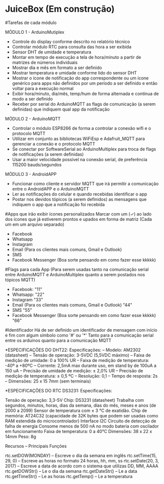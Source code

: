 # JuiceBox (Em construção)

#Tarefas de cada módulo 

MÓDULO 1 - ArduinoMutiplex
* Controle do display conforme descrito no relatório técnico
* Controlar módulo RTC para consulta das hora a ser exibida
* Sensor DHT de umidade e temperatura
* Montar em tempo de execução a tela de hora/minuto a partir de matrizes de números individuais
* Mostrar dia e mês em formato a ser definido
* Mostrar temperatura e umidade conforme lido do sensor DHT
* Mostrar o ícone de notificação do app correspondente ou um ícone genérico para apps não definidos
  por um período a ser definido e então voltar para a execução normal
* Exibir hora/minuto, dia/mês, temp/hum de forma alternada e contínua de modo a ser definido
* Receber por serial do ArduinoMQTT as flags de comunicação (a serem definidas) que indiquem qual app da notificação

MÓDULO 2 - ArduinoMQTT
* Controlar o módulo ESP8266 de forma a controlar a conexão wifi e o protocolo MQTT
* Utilizar em conjunto as bibliotecas WiFiEsp e Adafruit_MQTT para gerenciar a conexão e o protocolo MQTT
* Se conectar por SoftwareSerial ao ArduinoMultiplex para troca de flags de notificações (a serem definidas)
* Usar a maior velocidade possível na conexão serial, de preferência 115200 bauds/segundos 

MÓDULO 3 - AndroidAPP
* Funcionar como cliente e servidor MQTT que irá permitir a comunicação entre o AndroidAPP e o ArduinoMQTT
* Ler as notificações do celular e quando recebidas identificar o app
* Postar nos devidos tópicos (a serem definidos) as mensagens que indiquem o app que a notificação foi recebida


#Apps que irão exibir ícones personalizados
Marcar com um (✓) ao lado dos ícones que já estiverem prontos e upados em forma de matriz
(Cada um em um arquivo separado)
* Facebook
* Whatsapp
* Instagram
* Email (Para os clientes mais comuns, Gmail e Outlook)
* SMS
* Facebook Messenger (Boa sorte pensando em como fazer esse kkkkk)

#Flags para cada App
(Para serem usadas tanto na comunicação serial entre ArduinoMQTT e ArduinoMultiplex
    quanto a serem postados nos tópicos MQTT)
    
* Facebook: "11"
* Whatsapp: "22"
* Instagram "33"
* Email (Para os clientes mais comuns, Gmail e Outlook) "44"
* SMS "55"
* Facebook Messenger (Boa sorte pensando em como fazer esse kkkkk) "66"

#Identificador
Há de ser definido um identificador de mensagem com início e fim com algum símbolo como '#' ou '*'
Tanto para a comunicação serial entre os arduinos quanto para a comunicação MQTT

*ESPECIFICAÇÕES DO DHT22:
Especificações:
– Modelo: AM2302 (datasheet)
– Tensão de operação: 3-5VDC (5,5VDC máximo)
– Faixa de medição de umidade: 0 a 100% UR
– Faixa de medição de temperatura: -40º a +80ºC
– Corrente: 2,5mA max durante uso, em stand by de 100uA a 150 uA
– Precisão de umidade de medição: ± 2,0% UR
– Precisão de medição de temperatura: ± 0,5 ºC
– Resolução: 0,1
– Tempo de resposta: 2s
– Dimensões: 25 x 15 7mm (sem terminais)


*ESPECIFICAÇÕES DO RTC DS3231:
Especificações:

Tensão de operação: 3,3-5V
Chip: DS3231 (datasheet)
Trabalha com segundos, minutos, horas, dias da semana, dias do mês, meses e anos (de 2000 a 2099)
Sensor de temperatura com ± 3 °C de exatidão.
Chip de memória: AT24C32 (capacidade de 32K bytes que podem ser usadas como RAM estendida do microcontrolador)
Interface I2C
Circuito de detecção de falha de energia
Consome menos de 500 nA no modo bateria com oscilador em funcionamento
Faixa de temperatura: 0 a 40°C
Dimensões: 38 x 22 x 14mm
Peso: 8g

Recursos – Principais Funções

rtc.setDOW(MONDAY)  – Escreve o dia da semana em inglês
rtc.setTime(15, 29, 0)      – Escreve as horas no formato 24 horas, hh, mm, ss
rtc.setDate(20, 3, 2017)  – Escreve a data de acordo com o sistema que utilizas DD, MM, AAAA
rtc.getDOWStr()               – Le o dia da semana
rtc.getDateStr()                – Le a data
rtc.getTimeStr()                – Le as horas
rtc.getTemp()                   – Le a temperatura

